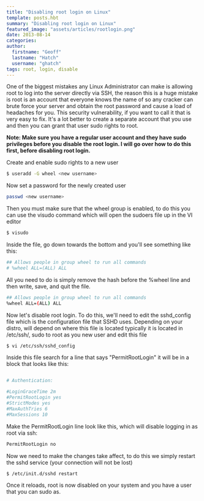 ```yaml
---
title: "Disabling root login on Linux"
template: posts.hbt
summary: "Disabling root login on Linux"
featured_image: "assets/articles/rootlogin.png"
date: 2013-08-14
categories:
author:
  firstname: "Geoff"
  lastname: "Hatch"
  username: "ghatch"
tags: root, login, disable
---
```

One of the biggest mistakes any Linux Administrator can make is allowing root to log into the server directly via SSH, the reason this is a huge mistake is root is an account that everyone knows the name of so any cracker can brute force your server and obtain the root password and cause a load of headaches for you. This security vulnerability, if you want to call it that is very easy to fix. It's a lot better to create a separate account that you use and then you can grant that user sudo rights to root.

**Note: Make sure you have a regular user account and they have sudo privileges before you disable the root login. I will go over how to do this first, before disabling root login.**

Create and enable sudo rights to a new user

```bash
$ useradd -G wheel <new username>
```

Now set a password for the newly created user

```bash
passwd <new username>
```

Then you must make sure that the wheel group is enabled, to do this you can use the visudo command which will open the sudoers file up in the VI editor

```bash
$ visudo
```

Inside the file, go down towards the bottom and you'll see something like this:

```bash
## Allows people in group wheel to run all commands
# %wheel ALL=(ALL) ALL
```

All you need to do is simply remove the hash before the %wheel line and then write, save, and quit the file.

```bash
## Allows people in group wheel to run all commands
%wheel ALL=(ALL) ALL
```

Now let's disable root login. To do this, we'll need to edit the sshd_config file which is the configuration file that SSHD uses. Depending on your distro, will depend on where this file is located typically it is located in /etc/ssh/, sudo to root as you new user and edit this file

```bash
$ vi /etc/ssh/sshd_config
```

Inside this file search for a line that says "PermitRootLogin" it will be in a block that looks like this:

```bash

# Authentication:

#LoginGraceTime 2m
#PermitRootLogin yes
#StrictModes yes
#MaxAuthTries 6
#MaxSessions 10
```

Make the PermitRootLogin line look like this, which will disable logging in as root via ssh:

```bash
PermitRootLogin no
```

Now we need to make the changes take affect, to do this we simply restart the sshd service (your connection will not be lost)

```bash
$ /etc/init.d/sshd restart
```

Once it reloads, root is now disabled on your system and you have a user that you can sudo as.
